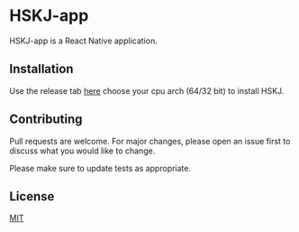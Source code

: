 # HSKJ-app

HSKJ-app is a React Native application.

## Installation

Use the release tab [here](https://github.com/HKSJ-Unlimited/HSKJ-app/releases) choose your cpu arch (64/32 bit) to install HSKJ.

## Contributing
Pull requests are welcome. For major changes, please open an issue first to discuss what you would like to change.

Please make sure to update tests as appropriate.

## License
[MIT](https://choosealicense.com/licenses/mit/)
